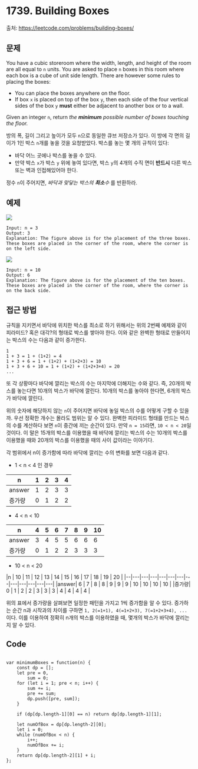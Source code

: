 # 1739. Building Boxes
출처: https://leetcode.com/problems/building-boxes/

## 문제

You have a cubic storeroom where the width, length, and height of the room are all equal to  `n`  units. You are asked to place  `n`  boxes in this room where each box is a cube of unit side length. There are however some rules to placing the boxes:

-   You can place the boxes anywhere on the floor.
-   If box  `x`  is placed on top of the box  `y`, then each side of the four vertical sides of the box  `y`  **must**  either be adjacent to another box or to a wall.

Given an integer  `n`, return _the  **minimum**  possible number of boxes touching the floor._

방의 폭, 길이 그리고 높이가 모두 `n`으로 동일한 큐브 저장소가 있다. 이 방에 각 면의 길이가 1인 박스 `n`개를 놓을 것을 요청받았다. 박스를 놓는 몇 개의 규칙이 있다:

- 바닥 어느 곳에나 박스를 놓을 수 있다.
- 만약 박스 `x`가 박스 `y` 위에 놓여 있다면, 박스 `y`의 4개의 수직 면이 **반드시** 다른 박스 또는 벽과 인접해있어야 한다.

정수 `n`이 주어지면, _바닥과 맞닿는 박스의 **최소**수_ 를 반환하라.

## 예제
![](https://assets.leetcode.com/uploads/2021/01/04/3-boxes.png)
```
Input: n = 3
Output: 3
Explanation: The figure above is for the placement of the three boxes.
These boxes are placed in the corner of the room, where the corner is on the left side.
```
![](https://assets.leetcode.com/uploads/2021/01/04/10-boxes.png)
```
Input: n = 10
Output: 6
Explanation: The figure above is for the placement of the ten boxes.
These boxes are placed in the corner of the room, where the corner is on the back side.
```

## 접근 방법

규칙을 지키면서 바닥에 위치한 박스를 최소로 하기 위해서는 위의 2번째 예제와 같이 피라미드? 혹은 대각?의 형태로 박스를 쌓아야 한다. 이와 같은 완벽한 형태로 만들어지는 박스의 수는 다음과 같이 증가한다.
```
1
1 + 3 = 1 + (1+2) = 4
1 + 3 + 6 = 1 + (1+2) + (1+2+3) = 10
1 + 3 + 6 + 10 = 1 + (1+2) + (1+2+3+4) = 20
...
```
또 각 상황마다 바닥에 깔리는 박스의 수는 마지막에 더해지는 수와 같다. 즉, 20개의 박스를 놓는다면 10개의 박스가 바닥에 깔린다. 10개의 박스를 놓아야 한다면, 6개의 박스가 바닥에 깔린다.

위의 숫자에 해당하지 않는 `n`이 주어지면 바닥에 놓일 박스의 수를 어떻게 구할 수 있을까. 우선 정확한 개수는 몰라도 범위는 알 수 있다. 완벽한 피라미드 형태를 만드는 박스의 수를 계산하다 보면 `n`이 중간에 끼는 순간이 있다. 만약 `n = 15`라면, `10 < n < 20`일 것이다. 이 말은 15개의 박스를 이용했을 때 바닥에 깔리는 박스의 수는 10개의 박스를 이용했을 때와 20개의 박스를 이용했을 때의 사이 값이라는 이야기다.

각 범위에서 n이 증가함에 따라 바닥에 깔리는 수의 변화를 보면 다음과 같다. 
- 1 < n < 4 인 경우

|n | 1 | 2 | 3 | 4 |
|--|---|---|---|---|
|answer| 1 | 2 | 3 | 3 |
|증가량| 0 | 1 | 2 | 2 |
- 4 < n < 10

|n | 4 | 5 | 6 | 7 | 8 | 9 | 10 |
|--|---|---|---|---|---|---|---|
|answer| 3 | 4 | 5 | 5 | 6 | 6 | 6 |
|증가량| 0 | 1 | 2 | 2 | 3 | 3 | 3 |

- 10 < n < 20

|n | 10 | 11 | 12 | 13 | 14 | 15 | 16 | 17 | 18 | 19 | 20 |
|--|---|---|---|---|---|---|---|---|---|---|---|---|
|answer| 6 | 7 | 8 | 8 | 9 | 9 | 9 | 10 | 10 | 10 | 10 |
|증가량| 0 | 1 | 2 | 2 | 3 | 3 | 3 | 4 | 4 | 4 | 4 |

위의 표에서 증가량을 살펴보면 일정한 패턴을 가지고 1씩 증가함을 알 수 있다. 증가하는 순간 n과 시작과의 차이를 구하면 `1, 2(=1+1), 4(=1+2+3), 7(=1+2+3+4), ...`이다. 이를 이용하여 정확히 n개의 박스를 이용하였을 때, 몇개의 박스가 바닥에 깔리는지 알 수 있다.

## Code

<pre>
<code>
var minimumBoxes = function(n) {
    const dp = [];
    let pre = 0,
        sum = 0;
    for (let i = 1; pre < n; i++) {
        sum += i;
        pre += sum;
        dp.push([pre, sum]);
    }
    
    if (dp[dp.length-1][0] == n) return dp[dp.length-1][1];
    
    let numOfBox = dp[dp.length-2][0];
    let i = 0;
    while (numOfBox < n) {
        i++;
        numOfBox += i;
    }
    return dp[dp.length-2][1] + i;
};
</code>
</pre>
